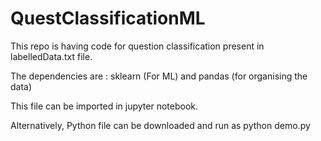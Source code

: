 # QuestClassificationML

This repo is having code for question classification present in labelledData.txt file.

The dependencies are : sklearn (For ML) and pandas (for organising the data)

This file can be imported in jupyter notebook.

Alternatively, Python file can be downloaded and run as python demo.py
